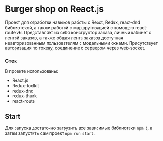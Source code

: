# Burger shop on React.js

Проект для отработки навыков работы с React, Redux, react-dnd библиотекой, а также работой с маршрутизацией с помощью react-route v6.
Представляет из себя конструктор заказа, личный кабинет с лентой заказов, а также общая лента заказов доступная неавторизованным пользователям с модальными окнами.
Присутствует авторизация по токену, соединение с сервером через web-socket.
### Стек
В проекте использованы:

* React.js
* Redux-toolkit
* redux-dnd
* redux-thunk
* react-route

## Start
Для запуска достаточно загрузить все зависимые библиотеки `npm i`, а затем запустить сам проект `npm run start`.
